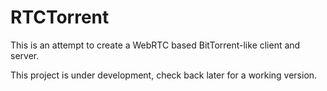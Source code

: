 RTCTorrent
==========

This is an attempt to create a WebRTC based BitTorrent-like client and server.

This project is under development, check back later for a working version.

